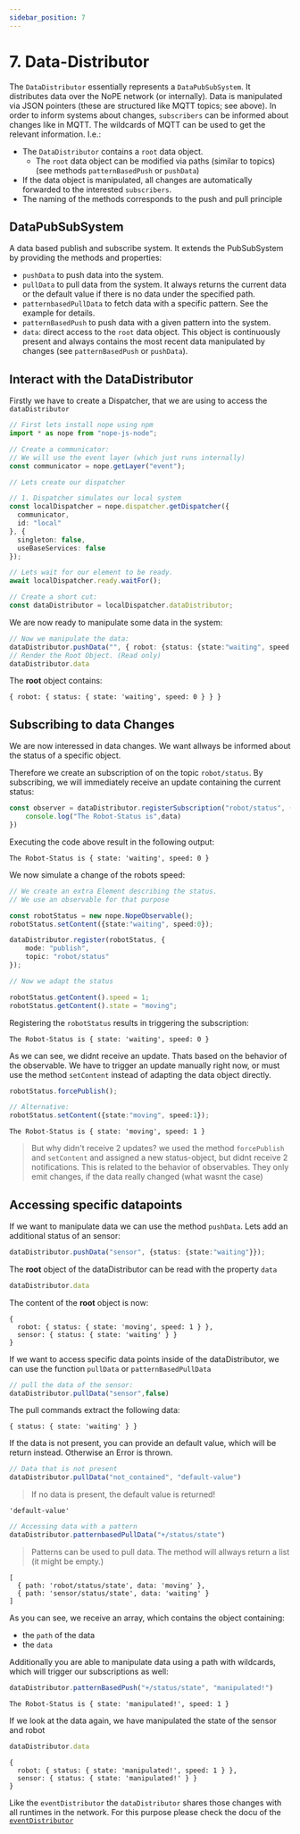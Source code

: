 ```yaml
---
sidebar_position: 7
---
```


# 7. Data-Distributor

The `DataDistributor` essentially represents a `DataPubSubSystem`. It distributes data over the NoPE network (or internally). Data is manipulated via JSON pointers (these are structured like MQTT topics; see above). In order to inform systems about changes, `subscribers` can be informed about changes like in MQTT. The wildcards of MQTT can be used to get the relevant information. I.e.:
- The `DataDistributor` contains a `root` data object.
    - The `root` data object can be modified via paths (similar to topics) (see methods `patternBasedPush` or `pushData`)
- If the data object is manipulated, all changes are automatically forwarded to the interested `subscribers`.
- The naming of the methods corresponds to the push and pull principle 

## DataPubSubSystem

A data based publish and subscribe system.
It extends the PubSubSystem by providing the methods and properties:
- `pushData` to push data into the system.
- `pullData` to pull data from the system. It always returns the current data or the default value if there is no data under the specified path.
- `patternbasedPullData` to fetch data with a specific pattern. See the example for details.
- `patternBasedPush` to push data with a given pattern into the system.
- `data`: direct access to the `root` data object. This object is continuously present and always contains the most recent data manipulated by changes (see `patternBasedPush` or `pushData`).

## Interact with the DataDistributor

Firstly we have to create a Dispatcher, that we are using to access the `dataDistributor`


```typescript
// First lets install nope using npm
import * as nope from "nope-js-node";

// Create a communicator:
// We will use the event layer (which just runs internally)
const communicator = nope.getLayer("event");

// Lets create our dispatcher

// 1. Dispatcher simulates our local system
const localDispatcher = nope.dispatcher.getDispatcher({
  communicator,
  id: "local"
}, {
  singleton: false,
  useBaseServices: false
});

// Lets wait for our element to be ready.
await localDispatcher.ready.waitFor();

// Create a short cut:
const dataDistributor = localDispatcher.dataDistributor;
```

We are now ready to manipulate some data in the system:

```typescript
// Now we manipulate the data:
dataDistributor.pushData("", { robot: {status: {state:"waiting", speed:0}}});
// Render the Root Object. (Read only)
dataDistributor.data
```

The **root** object contains:

    { robot: { status: { state: 'waiting', speed: 0 } } }



## Subscribing to data Changes

We are now interessed in data changes. We want allways be informed about the status of a specific object.

Therefore we create an subscription of on the topic `robot/status`. By subscribing, we will immediately receive an update containing the current status:


```typescript
const observer = dataDistributor.registerSubscription("robot/status", (data) => {
    console.log("The Robot-Status is",data)
})
```

Executing the code above result in the following output:

    The Robot-Status is { state: 'waiting', speed: 0 }
    

We now simulate a change of the robots speed:


```typescript
// We create an extra Element describing the status.
// We use an observable for that purpose

const robotStatus = new nope.NopeObservable();
robotStatus.setContent({state:"waiting", speed:0});

dataDistributor.register(robotStatus, {
    mode: "publish",
    topic: "robot/status"
});

// Now we adapt the status

robotStatus.getContent().speed = 1;
robotStatus.getContent().state = "moving";
```

Registering the `robotStatus` results in triggering the subscription:

    The Robot-Status is { state: 'waiting', speed: 0 }
    

As we can see, we didnt receive an update. Thats based on the behavior of the observable. We have to trigger an update manually right now, or must use the method `setContent` instead of adapting the data object directly.


```typescript
robotStatus.forcePublish();

// Alternative:
robotStatus.setContent({state:"moving", speed:1});
```

    The Robot-Status is { state: 'moving', speed: 1 }


> But why didn't receive 2 updates? we used the method `forcePublish` and `setContent` and assigned a new status-object, but didnt receive 2 notifications. This is related to the behavior of observables. They only emit changes, if the data really changed (what wasnt the case)

## Accessing specific datapoints

If we want to manipulate data we can use the method `pushData`. Lets add an additional status of an sensor:


```typescript
dataDistributor.pushData("sensor", {status: {state:"waiting"}});
```

The **root** object of the dataDistributor can be read with the property `data`

```typescript
dataDistributor.data
```

The content of the **root** object is now:

    {
      robot: { status: { state: 'moving', speed: 1 } },
      sensor: { status: { state: 'waiting' } }
    }



If we want to access specific data points inside of the dataDistributor, we can use the function `pullData` or `patternBasedPullData`


```typescript
// pull the data of the sensor:
dataDistributor.pullData("sensor",false)
```

The pull commands extract the following data:

    { status: { state: 'waiting' } }



If the data is not present, you can provide an default value, which will be return instead.
Otherwise an Error is thrown.


```typescript
// Data that is not present
dataDistributor.pullData("not_contained", "default-value")
```

> If no data is present, the default value is returned!


    'default-value'


```typescript
// Accessing data with a pattern
dataDistributor.patternbasedPullData("+/status/state")
```

> Patterns can be used to pull data. The method will allways return a list (it might be empty.)

    [
      { path: 'robot/status/state', data: 'moving' },
      { path: 'sensor/status/state', data: 'waiting' }
    ]



As you can see, we receive an array, which contains the object containing:
- the `path` of the data
- the `data`

Additionally you are able to manipulate data using a path with wildcards, which will trigger our subscriptions as well:


```typescript
dataDistributor.patternBasedPush("+/status/state", "manipulated!")
```

    The Robot-Status is { state: 'manipulated!', speed: 1 }
    

If we look at the data again, we have manipulated the state of the sensor and robot


```typescript
dataDistributor.data
```

    {
      robot: { status: { state: 'manipulated!', speed: 1 } },
      sensor: { status: { state: 'manipulated!' } }
    }



Like the `eventDistributor` the `dataDistributor` shares those changes with all runtimes in the network. For this purpose please check the docu of the [`eventDistributor`](./06-event-distributor.md)


